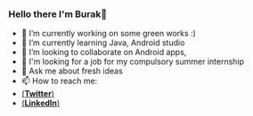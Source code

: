 ### Hello there I'm Burak👋


- 🔭 I’m currently working on some green works :) 
- 🌱 I’m currently learning Java, Android studio
- 👯 I’m looking to collaborate on Android apps,
- 🤔 I'm looking for a job for my compulsory summer internship 
- 💬 Ask me about fresh ideas 
- 📫 How to reach me: 
- [(**Twitter**)](https://twitter.com/MrMaroonSky)
- [(**LinkedIn**)](https://www.linkedin.com/in/burakcemdursun/)
